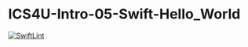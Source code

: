 # ICS4U-Intro-05-Swift-Hello_World

[![SwiftLint](https://github.com/jonathan-pasco-arnone/ICS4U-Intro-05-Swift-Hello_World/workflows/SwiftLint/badge.svg)](https://github.com/jonathan-pasco-arnone/ICS4U-Intro-05-Swift-Hello_World/actions)
